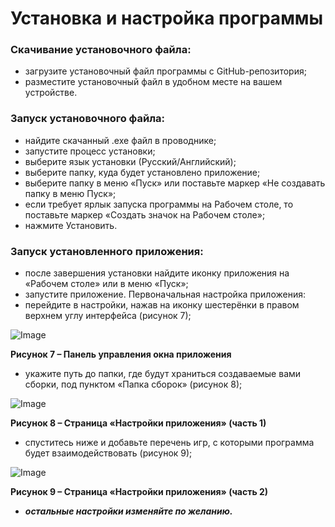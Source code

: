 # Установка и настройка программы
### Скачивание установочного файла:
+	загрузите установочный файл программы с GitHub-репозитория;
+	разместите установочный файл в удобном месте на вашем устройстве.
### Запуск установочного файла:
+	найдите скачанный .exe файл в проводнике;
+	запустите процесс установки;
+	выберите язык установки (Русский/Английский);
+	выберите папку, куда будет установлено приложение;
+	выберите папку в меню «Пуск» или поставьте маркер «Не создавать папку в меню Пуск»;
+	если требует ярлык запуска программы на Рабочем столе, то поставьте маркер «Создать значок на Рабочем столе»;
+	нажмите Установить.
### Запуск установленного приложения:
+	после завершения установки найдите иконку приложения на «Рабочем столе» или в меню «Пуск»;
+	запустите приложение.
Первоначальная настройка приложения:
+	перейдите в настройки, нажав на иконку шестерёнки в правом верхнем углу интерфейса (рисунок 7);
 
![Image](https://sun9-22.userapi.com/impg/uhD-0tgHZKowkoARoqAhnda0rnazKAk5-zcRDA/r51y7MnvVnc.jpg?size=942x62&quality=96&sign=ad09e05f3113bafa5d389d04ab58668c&type=album, "Всплывающий текст")

__Рисунок 7 – Панель управления окна приложения__

+	укажите путь до папки, где будут храниться создаваемые вами сборки, под пунктом «Папка сборок» (рисунок 8);

![Image](https://sun9-79.userapi.com/impg/Us9H56MrUNB1d0VDc9L3Gv23nG6iygQzzkSllA/X6ECt6L0P-M.jpg?size=898x549&quality=96&sign=e56e0c1168a6643276ca17eb6059fcad&type=album, "Всплывающий текст")

__Рисунок 8 – Страница «Настройки приложения» (часть 1)__

+	спуститесь ниже и добавьте перечень игр, с которыми программа будет взаимодействовать (рисунок 9);
 
 ![Image](https://sun9-55.userapi.com/impg/LTkYpb8Saosac1jWr7JCjOtQ2Pj1yNvaQa6o7g/TV464Qak9fQ.jpg?size=932x569&quality=96&sign=34da89148ba21e03d581665935b11e82&type=album, "Всплывающий текст")

__Рисунок 9 – Страница «Настройки приложения» (часть 2)__

+	___остальные настройки изменяйте по желанию.___
